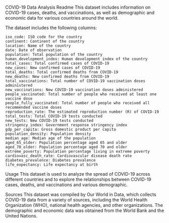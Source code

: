 COVID-19 Data Analysis Readme
This dataset includes information on COVID-19 cases, deaths, and vaccinations, as well as demographic and economic data for various countries around the world.


The dataset includes the following columns:

    iso_code: ISO code for the country
    continent: Continent of the country
    location: Name of the country
    date: Date of observation
    population: Total population of the country
    human_development_index: Human development index of the country
    total_cases: Total confirmed cases of COVID-19
    new_cases: New confirmed cases of COVID-19
    total_deaths: Total confirmed deaths from COVID-19
    new_deaths: New confirmed deaths from COVID-19
    total_vaccinations: Total number of COVID-19 vaccination doses administered
    new_vaccinations: New COVID-19 vaccination doses administered
    people_vaccinated: Total number of people who received at least one vaccine dose
    people_fully_vaccinated: Total number of people who received all recommended vaccine doses
    reproduction_rate: The estimated reproduction number (R) of COVID-19
    total_tests: Total COVID-19 tests conducted
    new_tests: New COVID-19 tests conducted
    stringency_index: Government response stringency index
    gdp_per_capita: Gross domestic product per capita
    population_density: Population density
    median_age: Median age of the population
    aged_65_older: Population percentage aged 65 and older
    aged_70_older: Population percentage aged 70 and older
    extreme_poverty: Population percentage living in extreme poverty
    cardiovasc_death_rate: Cardiovascular disease death rate
    diabetes_prevalence: Diabetes prevalence
    life_expectancy: Life expectancy at birth

Usage
This dataset is used to analyze the spread of COVID-19 across different countries and to explore the relationships between COVID-19 cases, deaths, and vaccinations and various demographic. 

Sources
This dataset was compiled by Our World in Data, which collects COVID-19 data from a variety of sources, including the World Health Organization (WHO), national health agencies, and other organizations. The demographic and economic data was obtained from the World Bank and the United Nations.
